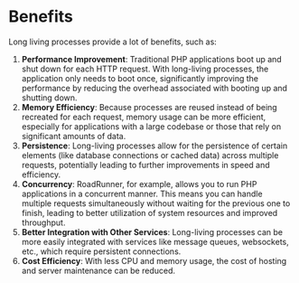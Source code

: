 # Benefits

Long living processes provide a lot of benefits, such as:

1. **Performance Improvement**: Traditional PHP applications boot up and shut down for each HTTP request. With long-living processes, the application only needs to boot once, significantly improving the performance by reducing the overhead associated with booting up and shutting down. 
2. **Memory Efficiency**: Because processes are reused instead of being recreated for each request, memory usage can be more efficient, especially for applications with a large codebase or those that rely on significant amounts of data.
3. **Persistence**: Long-living processes allow for the persistence of certain elements (like database connections or cached data) across multiple requests, potentially leading to further improvements in speed and efficiency.
4. **Concurrency**: RoadRunner, for example, allows you to run PHP applications in a concurrent manner. This means you can handle multiple requests simultaneously without waiting for the previous one to finish, leading to better utilization of system resources and improved throughput. 
5. **Better Integration with Other Services**: Long-living processes can be more easily integrated with services like message queues, websockets, etc., which require persistent connections. 
6. **Cost Efficiency**: With less CPU and memory usage, the cost of hosting and server maintenance can be reduced.
